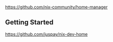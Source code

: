 
https://github.com/nix-community/home-manager

## Getting Started

https://github.com/juspay/nix-dev-home